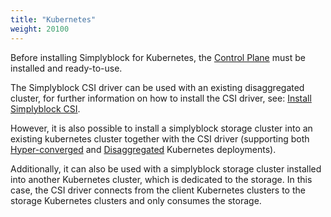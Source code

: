 ```yaml
---
title: "Kubernetes"
weight: 20100
---
```


Before installing Simplyblock for Kubernetes, the [Control Plane](../install-simplyblock/install-cp.md) must be
installed and ready-to-use.

The Simplyblock CSI driver can be used with an existing disaggregated cluster, for further information on how to install
the CSI driver, see: [Install Simplyblock CSI](install-csi.md).

However, it is also possible to install a simplyblock storage cluster into an existing kubernetes cluster together with
the CSI driver (supporting both [Hyper-converged](k8s-hyperconverged.md) and [Disaggregated](k8s-disaggregated.md)
Kubernetes deployments).

Additionally, it can also be used with a simplyblock storage cluster installed into another Kubernetes cluster, which is
dedicated to the storage. In this case, the CSI driver connects from the client Kubernetes clusters to the storage
Kubernetes clusters and only consumes the storage.
